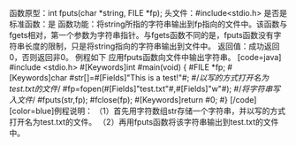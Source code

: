 函数原型：int fputs(char *string, FILE *fp);
头文件：#include<stdio.h>
是否是标准函数：是
函数功能：将string所指的字符串输出到fp指向的文件中。该函数与fgets相对，第一个参数为字符串指针。与fgets函数不同的是，fputs函数没有字符串长度的限制，只是将string指向的字符串输出到文件中。
返回值：成功返回0，否则返回非0。
例程如下 应用fputs函数向文件中输出字符串。
[code=java]
#include <stdio.h> 
#[Keywords]int #main(void) 
{ 
   #FILE *fp;
   #[Keywords]char #str[]=#[Fields]"This is a test!"#;
   #/*以写的方式打开名为test.txt的文件*/
   #fp=fopen(#[Fields]"test.txt"#,#[Fields]"w"#);
   #/*将字符串写入文件*/
   #fputs(str,fp);
   #fclose(fp);
   #[Keywords]return #0;
#}
[/code]
[color=blue]例程说明：
（1）首先用字符数组str存储一个字符串，并以写的方式打开名为test.txt的文件。
（2）再用fputs函数将该字符串输出到test.txt的文件中。